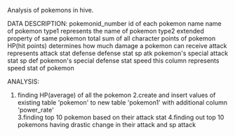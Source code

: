 Analysis of pokemons in hive.

DATA DESCRIPTION:
pokemonid_number                  id of each pokemon
name                              name of pokemon
type1                             represents the name of pokemon
type2                             extended property of same pokemon
total                             sum of all character points of pokemon
HP(hit points)                    determines how much damage a pokemon can receive
attack                            represents attack stat
defense                           defense stat
sp atk                            pokemon's special attack stat
sp def                            pokemon's special defense stat
speed                             this column represents speed stat of pokemon

ANALYSIS:
1. finding HP(average) of all the pokemon
2.create and insert values of existing table 'pokemon' to new table 'pokemon1' with additional column 'power_rate'   
3.finding top 10 pokemon based on their attack stat
4.finding out top 10 pokemons having drastic change in their attack and sp attack                   